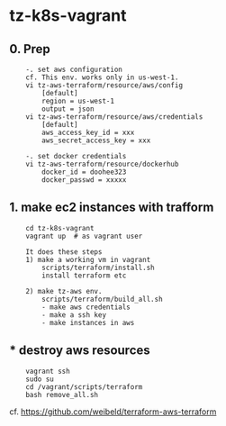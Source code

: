 # tz-k8s-vagrant

## 0. Prep
```
	-. set aws configuration
	cf. This env. works only in us-west-1.
	vi tz-aws-terraform/resource/aws/config
        [default]
        region = us-west-1
        output = json
	vi tz-aws-terraform/resource/aws/credentials
        [default]
        aws_access_key_id = xxx
        aws_secret_access_key = xxx

	-. set docker credentials
    vi tz-aws-terraform/resource/dockerhub
        docker_id = doohee323
        docker_passwd = xxxxx
```

## 1. make ec2 instances with trafform
```
	cd tz-k8s-vagrant
	vagrant up  # as vagrant user

	It does these steps
	1) make a working vm in vagrant
		scripts/terraform/install.sh
		install terraform etc

	2) make tz-aws env.
		scripts/terraform/build_all.sh
		- make aws credentials
		- make a ssh key
		- make instances in aws
```

## * destroy aws resources
```
	vagrant ssh
    sudo su
    cd /vagrant/scripts/terraform
    bash remove_all.sh
```

cf. https://github.com/weibeld/terraform-aws-terraform